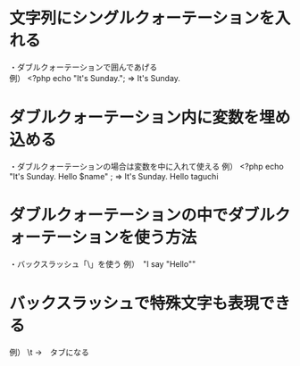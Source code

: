 # 文字列にシングルクォーテーションを入れる
・ダブルクォーテーションで囲んであげる  
例） <?php echo "It's Sunday."; => It's Sunday.

# ダブルクォーテーション内に変数を埋め込める
・ダブルクォーテーションの場合は変数を中に入れて使える
例） <?php echo "It's Sunday. Hello $name" ; => It's Sunday. Hello taguchi

# ダブルクォーテーションの中でダブルクォーテーションを使う方法
・バックスラッシュ「\」を使う
例）　"I say \"Hello\""

# バックスラッシュで特殊文字も表現できる
例） \t →　タブになる